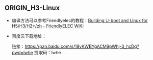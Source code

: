 ## ORIGIN_H3-Linux

* 编译方法可以参考Friendlyelec的教程：[Building U-boot and Linux for H5/H3/H2+/zh - FriendlyELEC WiKi](https://wiki.friendlyelec.com/wiki/index.php/Building_U-boot_and_Linux_for_H5/H3/H2+/zh)

* 百度云下载地址：

  链接：https://pan.baidu.com/s/18vKWBYgACM9pWhj-3_hcDg?pwd=lwhe 
  提取码：lwhe